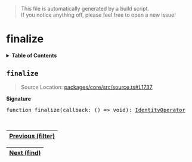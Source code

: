 > This file is automatically generated by a build script.<br>If you notice anything off, please feel free to open a new issue!

# finalize

<details><summary><b>Table of Contents</b></summary><br>

1. [<code>finalize</code>](#finalize)</details>

## <a name="finalize"></a><code>finalize</code>

> Source Location: [packages\/core\/src\/source.ts#L1737](..\/..\/packages\/core\/src\/source.ts#L1737)

<b>Signature</b>

<pre>function finalize(callback: () =&gt; void): <a href="../01-api-basics/04-Operator.md#IdentityOperator">IdentityOperator</a></pre><br>

| [Previous \(filter\)](021-filter.md#readme) |
| --- |

<div align="right">

| [Next \(find\)](023-find.md#readme) |
| --- |
</div>
